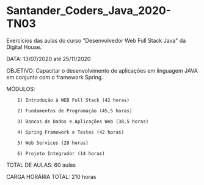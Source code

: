 # Santander_Coders_Java_2020-TN03

Exercícios das aulas do curso "Desenvolvedor Web Full Stack Java" da Digital House.

DATA: 13/07/2020 até 25/11/2020

OBJETIVO: Capacitar o desenvolvimento de aplicações em linguagem JAVA em conjunto com o framework Spring.

MÓDULOS:

        1) Introdução à WEB Full Stack (42 horas)
        
        2) Fundamentos de Programação (45,5 horas)
        
        3) Bancos de Dados e Aplicações Web (38,5 horas)
        
        4) Spring Framework e Testes (42 horas)
        
        5) Web Services (28 horas)
        
        6) Projeto Integrador (14 horas)
        
TOTAL DE AULAS: 60 aulas

CARGA HORÁRIA TOTAL: 210 horas
